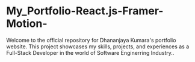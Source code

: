 # My_Portfolio-React.js-Framer-Motion-

Welcome to the official repository for Dhananjaya Kumara's portfolio website. This project showcases my skills, projects, and experiences as a Full-Stack Developer in the world of Software Enginerring  Industry..